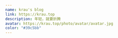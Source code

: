 ```yaml
---
name: krau's blog
link: https://krau.top
description: 年轻，就要折腾
avatar: https://krau.top/photo/avatar/avatar.jpg
color: "#39c5bb"
---
```

